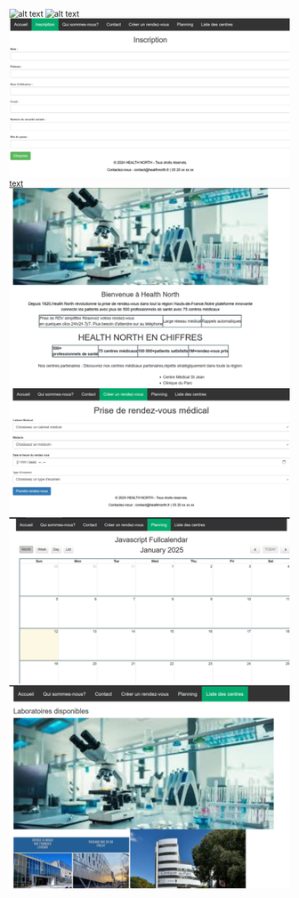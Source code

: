 ![alt text](<image 1.png>)
![alt text](<image 2.png>)![alt text](<img github/image 3.png>)[text](README.md) ![text](<img github/image 4.png>)![alt text](<img github/image 5.png>)
![alt text](<img github/image 6.png>)![alt text](<img github/image 7.png>)